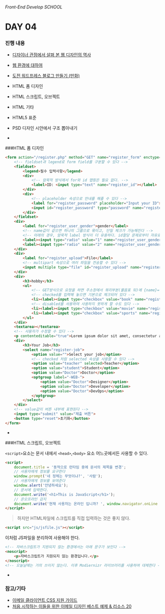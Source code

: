 ###### Front-End Develop SCHOOL

# DAY 04

### 진행 내용

- [디자이너 관점에서 살펴 본 웹 디자인의 역사](a-brief-history-of-web-design-for-designer.md)
- [웹 환경에 대하여](about-web-environment.md)
- [도전 워드프레스 블로그 만들기 (만화)](http://www.digitallife-lab.com/#!webtoon-wordpress/mkorq)
- HTML 폼 디자인
- HTML 스크립트, 오브젝트
- HTML 기타
- HTML5 표준
- PSD 디자인 시안에서 구조 뽑아내기

-

###HTML 폼 디자인

```html
<form action="/register.php" method="GET" name="register_form" enctype="multipart/form-data">
	<!-- fieldset과 legend로 form field를 구분할 수 있다 -->
	<fieldset>
		<legend>필수 입력사항</legend>
		<div>
			<!-- 암묵적 방식에서 for와 id 맵핑은 필요 없다. -->
			<label>ID: <input type="text" name="register_id"></label>
		</div>
		<div>
			<!-- placeholder 속성으로 안내를 해줄 수 있다 -->
			<label for="register_password" placeholder="Input your ID">PASSWORD</label>
			<input id="register_password" type="password" name="register_password">
		</div>
	</fieldset>
	<div>
		<label for="register_user_gender">gender</label>
		<!-- name값이 같으면 하나의 그룹으로 묶이고, 단일 체크가 가능해진다 -->
		<!-- 아래의 경우, 암묵적 label 방식이 더 유용하다. id할당 문제로부터 자유로워진다 -->
		<label><input type="radio" value="1" name="register_user_gender">Male</label>
		<label><input type="radio" value="2" name="register_user_gender">Female</label>
	</div>
	<div>
		<label for="register_upload">File</label>
		<!-- multipart 속성으로 여러 파일을 전송할 수 있다 -->
		<input multiple type="file" id="register_upload" name="register_upload">
	</div>
	<div>
		<h3>hobby</h3>
		<ul>
			<!-- GET방식으로 요청을 하면 주소창에서 쿼리부분(물음표 뒤)에 {name}={value} 형식으로 쿼리 요청하는 모습을 볼수있다. -->
			<!-- checked를 입력해 놓으면 기본으로 체크되어 있다 -->
			<li><label><input type="checkbox" value="book" name="register_hobby" checked>독서</label></li>
			<!-- disabled를 사용하여 사용하지 못하게 할 수도 있다 -->
			<li><label><input type="checkbox" value="movie" name="register_hobby" disabled>영화관람</label></li>
			<li><label><input type="checkbox" value="sports" name="register_hobby">스포츠</label></li>
		</ul>
	</div>
	<textarea></textarea>
	<!-- 사용자가 수정할 수 있다 -->
	<p contenteditable="true">Lorem ipsum dolor sit amet, consectetur adipisicing elit. In, blanditiis!</p>
	<div>
		<h3>Your Job</h3>
		<select name="register-job">
			<option value="">Select your job</option>
			<!-- checked 처럼 selected 속성을 사용할 수 있다 -->
			<option value="teacher" selected>Teacher</option>
			<option value="student">Student</option>
			<option value="Doctor">Doctor</option>
			<optgroup label="-WEB-">
				<option value="Doctor">Designer</option>
				<option value="Doctor">Developer</option>
				<option value="Doctor">DevOps</option>
			</optgroup>
		</select>
	</div>
	<!-- value값이 버튼 내부에 표현된다 -->
	<input type="submit" value="제출 버튼">
	<button type="reset">초기화</button>
</form>
```

-

###HTML 스크립트, 오브젝트

`<script>`요소는 문서 내에서 `<head>`,`<body>` 요소 어느곳에서든 사용할 수 있다.
```html
<script>
	document.title = '동적으로 런타임 중에 문서의 제목을 변경';
	// 사용자에게 정보를 요구한다
	window.prompt('네 정체는 무엇이냐?', '사람');
	// 사용자에게 정보를 보여준다
	window.alert('안녕하세요');
	// 문서에 입력한다.
	document.write('<h1>This is JavaScript</h1>');
	// 온오프라인 감지
	document.write('현재 사용자는 온라인 입니까? ', window.navigator.onLine ? '네, 온라인 입니다': '아니오, 오프라인입니다');
</script>
```

> 하지만 HTML파일에 스크립트를 직접 입력하는 것은 좋지 않다. 

```html
<script src="js/jsfile.js"></script>
```
이처럼 JS파일을 분리하여 사용해야 한다.

```html
<!-- 자바스크립트가 지원되지 않는 환경에서는 아래 문구가 보인다 -->
<noscript>
	<p>자바스크립트가 지원되지 않는 환경입니다.</p>
</noscript>
<!-- 오늘날에는 거의 쓰이지 않는다. 이후 Modiernizr 라이브러리를 사용하여 대체한다 -->
```

-

### 참고/기타

- [이메일 클라이언트 CSS 지원 가이드](http://cafe.naver.com/webstandardproject.cafe?iframe_url=/ArticleRead.nhn%3Fclubid=18695505%26page=1%26inCafeSearch=true%26searchBy=1%26query=%C0%CC%B8%DE%C0%CF%26includeAll=%26exclude=%26include=%26exact=%26searchdate=all%26media=0%26sortBy=date%26articleid=451%26referrerAllArticles=true)
- [처음 시작하는 이들을 위한 이메일 디자인 베스트 예제 & 리소스 20](http://cafe.naver.com/webstandardproject.cafe?iframe_url=/ArticleRead.nhn%3Fclubid=18695505%26page=1%26inCafeSearch=true%26searchBy=1%26query=%C0%CC%B8%DE%C0%CF%26includeAll=%26exclude=%26include=%26exact=%26searchdate=all%26media=0%26sortBy=date%26articleid=345%26referrerAllArticles=true)